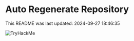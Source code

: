 # Auto Regenerate Repository

This README was last updated: 2024-09-27 18:46:35

 ![TryHackMe](https://tryhackme.com/badge/533634)